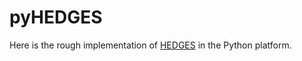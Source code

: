 # pyHEDGES
Here is the rough implementation of [HEDGES](https://github.com/whpress/hedges) in the Python platform.